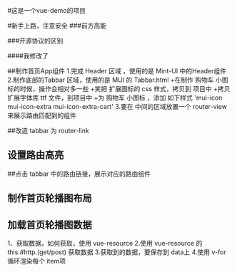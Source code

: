 #这是一个vue-demo的项目

#新手上路，注意安全
###前方高能

###开源协议的区别

####我修改了

##制作首页App组件
1.完成 Header 区域 ，使用的是 Mint-UI 中的Header组件
2.制作底部的Tabbar 区域，使用的是 MUI 的 Tabbar.html
  +在制作 购物车 小图标的时候，操作会相对多一些
  +笑把 扩展图标的 css 样式，拷贝到 项目中
  +拷贝 扩展字体库 ttf 文件，到项目中
  +为 购物车 小图标 ，添加 如下样式 'mui-icon mui-icon-extra mui-icon-extra-cart'
3.要在 中间的区域放置一个 router-view 来展示路由匹配到的组件


##改造 tabbar 为 router-link

## 设置路由高亮

##点击 tabbar 中的路由链接，展示对应的路由组件

## 制作首页轮播图布局

## 加载首页轮播图数据
1、获取数据，如何获取，使用 vue-resource
2.使用 vue-resource 的 this.#http.(get/post) 获取数据
3.获取到的数据，要保存到 data上
4.使用 v-for 循环渲染每个 item项